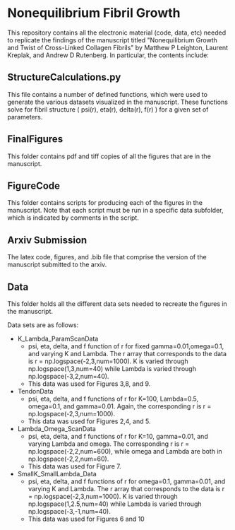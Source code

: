 # Nonequilibrium Fibril Growth

This repository contains all the electronic material (code, data, etc) needed to replicate the findings of the manuscript titled "Nonequilibrium Growth and Twist of Cross-Linked Collagen Fibrils" by Matthew P Leighton, Laurent Kreplak, and Andrew D Rutenberg. In particular, the contents include:

## StructureCalculations.py
This file contains a number of defined functions, which were used to generate the various datasets visualized in the manuscript. These functions solve for fibril structure ( psi(r), eta(r), delta(r), f(r) ) for a given set of parameters.

## FinalFigures
This folder contains pdf and tiff copies of all the figures that are in the manuscript.

## FigureCode
This folder contains scripts for producing each of the figures in the manuscript. Note that each script must be run in a specific data subfolder, which is indicated by comments in the script.

## Arxiv Submission
The latex code, figures, and .bib file that comprise the version of the manuscript submitted to the arxiv.

## Data
This folder holds all the different data sets needed to recreate the figures in the manuscript.

Data sets are as follows:
- K_Lambda_ParamScanData
	* psi, eta, delta, and f function of r for fixed gamma=0.01,omega=0.1, and varying K and Lambda. The r array that corresponds to the data is r = np.logspace(-2,3,num=1000). K is varied through np.logspace(1,3,num=40) while Lambda is varied through np.logspace(-3,2,num=40).
	* This data was used for Figures 3,8, and 9.
- TendonData
	* psi, eta, delta, and f functions of r for K=100, Lambda=0.5, omega=0.1, and gamma=0.01. Again, the corresponding r is r = np.logspace(-2,3,num=1000).
	* This data was used for Figures 2,4, and 5.
- Lambda_Omega_ScanData
	* psi, eta, delta, and f functions of r for K=10, gamma=0.01, and varying Lambda and omega. The corresponding r is r = np.logspace(-2,2,num=600), while omega and Lambda are both in np.logspace(-2,2,num=60).
	* This data was used for Figure 7.
- SmallK_SmallLambda_Data
	* psi, eta, delta, and f functions of r for omega=0.1, gamma=0.01, and varying K and Lambda. The r array that corresponds to the data is r = np.logspace(-2,3,num=1000). K is varied through np.logspace(1,2.5,num=40) while Lambda is varied through np.logspace(-3,-1,num=40).
	* This data was used for Figures 6 and 10
